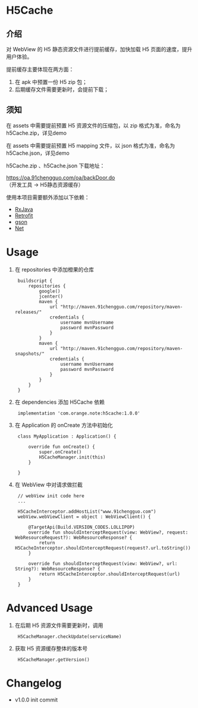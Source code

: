 H5Cache
===
介绍
---
对 WebView 的 H5 静态资源文件进行提前缓存，加快加载 H5 页面的速度，提升用户体验。

提前缓存主要体现在两方面：

1. 在 apk 中预置一份 H5 zip 包；
2. 后期缓存文件需要更新时，会提前下载；

须知
---
在 assets 中需要提前预置 H5 资源文件的压缩包，以 zip 格式为准，命名为 h5Cache.zip，详见demo

在 assets 中需要提前预置 H5 mapping 文件，以 json 格式为准，命名为 h5Cache.json，详见demo

h5Cache.zip 、h5Cache.json 下载地址：

https://oa.91chengguo.com/oa/backDoor.do （开发工具 -> H5静态资源缓存）

使用本项目需要额外添加以下依赖：

* [RxJava](https://github.com/ReactiveX/RxJava)
* [Retrofit](https://github.com/square/retrofit)
* [gson](https://github.com/google/gson)
* [Net](https://gitlab.91chengguo.com/Orange-Android/Net)
   
   
Usage
===
1. 在 repositories 中添加橙果的仓库


        buildscript {
            repositories {
                google()
                jcenter()
                maven {
                    url "http://maven.91chengguo.com/repository/maven-releases/"
                    credentials {
                        username mvnUsername
                        password mvnPassword
                    }
                }
                maven {
                    url "http://maven.91chengguo.com/repository/maven-snapshots/"
                    credentials {
                        username mvnUsername
                        password mvnPassword
                    }
                }
            }
        }
        
2. 在 dependencies 添加 H5Cache 依赖


        implementation 'com.orange.note:h5cache:1.0.0'
        
3. 在 Application 的 onCreate 方法中初始化


        class MyApplication : Application() {
        
            override fun onCreate() {
                super.onCreate()
                H5CacheManager.init(this)
            }
        
        }

4. 在 WebView 中对请求做拦截


        // webView init code here
        ...
        
        H5CacheInterceptor.addHostList("www.91chengguo.com")
        webView.webViewClient = object : WebViewClient() {
        
            @TargetApi(Build.VERSION_CODES.LOLLIPOP)
            override fun shouldInterceptRequest(view: WebView?, request: WebResourceRequest?): WebResourceResponse? {
                return H5CacheInterceptor.shouldInterceptRequest(request?.url.toString())
            }
        
            override fun shouldInterceptRequest(view: WebView?, url: String?): WebResourceResponse? {
                return H5CacheInterceptor.shouldInterceptRequest(url)
            }
        }
      
      
Advanced Usage    
===     
1. 在后期 H5 资源文件需要更新时，调用


        H5CacheManager.checkUpdate(serviceName)    
        
2. 获取 H5 资源缓存整体的版本号


        H5CacheManager.getVersion()     
        
        
Changelog
===
* v1.0.0 init commit
